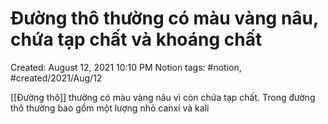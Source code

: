 ---
---

# Đường thô thường có màu vàng nâu, chứa tạp chất và khoáng chất

Created: August 12, 2021 10:10 PM
Notion tags: #notion, #created/2021/Aug/12

[[Đường thô]] thường có màu vàng nâu vì còn chứa tạp chất. Trong đường thô thường bao gồm một lượng nhỏ canxi và kali